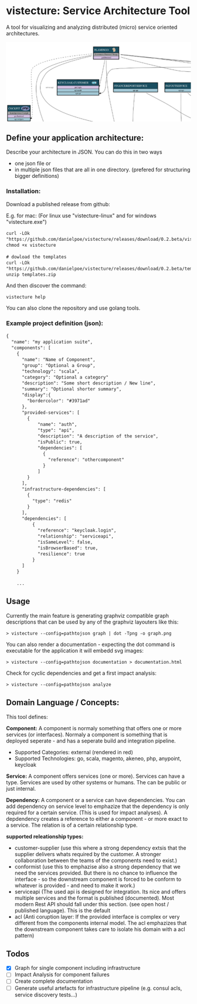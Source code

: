 # vistecture: Service Architecture Tool

A tool for visualizing and analyzing distributed (micro) service oriented architectures.

![Kiku](templates/example.jpg)

## Define your application architecture:

Describe your architecture in JSON. You can do this in two ways
- one json file or
- in multiple json files that are all in one directory. (prefered for structuring bigger definitions)

### Installation:

Download a published release from github:

E.g. for mac:
(For linux use "vistecture-linux" and for windows "vistecture.exe")

```
curl -LOk "https://github.com/danielpoe/vistecture/releases/download/0.2.beta/vistecture"
chmod +x vistecture

# dowload the templates
curl -LOk "https://github.com/danielpoe/vistecture/releases/download/0.2.beta/templates.zip"
unzip templates.zip

```


And then discover the command:

```
vistecture help
```

You can also clone the repository and use golang tools.


### Example project definition (json):

```
{
  "name": "my application suite",
  "components": [
    {
      "name": "Name of Component",
      "group": "Optional a Group",
      "technology": "scala",
      "category": "Optional a category"
      "description": "Some short description / New line",
      "summary": "Optional shorter summary",
      "display":{
        "bordercolor": "#3971ad"
      },
      "provided-services": [
        {
            "name": "auth",
            "type": "api",
            "description": "A description of the service",
            "isPublic": true,
            "dependencies": [
              {
                "reference": "othercomponent"
              }
            ]
        }
      ],
      "infrastructure-dependencies": [
        {
          "type": "redis"
        }
      ],
      "dependencies": [
          {
            "reference": "keycloak.login",
            "relationship": "serviceapi",
            "isSameLevel": false,
            "isBrowserBased": true,
            "resilience": true
          }
      ]
    }

    ...

```


## Usage

Currently the main feature is generating graphviz compatible graph descriptions that can be used by any of the graphviz layouters like this:

```
> vistecture --config=pathtojson graph | dot -Tpng -o graph.png
```

You can also render a documentation - expecting the dot command is executable for the application it will embedd svg images:

```
> vistecture --config=pathtojson documentation > documentation.html
```

Check for cyclic dependencies and get a first impact analysis:

```
> vistecture --config=pathtojson analyze
```

## Domain Language / Concepts:

This tool defines:

**Component:**
A component is normaly something that offers one or more services (or interfaces).
Normaly a component is something that is deployed seperate - and has a seperate build and integration pipeline.

- Supported Categories: external (rendered in red)
- Supported Technologies: go, scala, magento, akeneo, php, anypoint, keycloak

**Service:**
A component offers services (one or more). Services can have a type. Services are used by other systems or humans. The can be public or just internal.

**Dependency:**
A component or a service can have dependencies. You can add dependency on service level to emphazize that the dependency is only required for a certain service.
(This is used for impact analyses).
A depdendency creates a reference to either a component - or more exact to a service. The relation is of a certain relationship type.

**supported releationship types:**
- customer-supplier (use this where a strong dependency extsis that the supplier delivers whats required by the customer. A stronger collaboration between the teams of the components need to exist.)
- conformist (use this to emphazise also a strong dependency that we need the services provided. But there is no chance to influence the interface - so the downstream component is forced to be conform to whatever is provided - and need to make it work.)
- serviceapi (The used api is designed for integration. Its nice and offers multiple services and the format is published (documented). Most modern Rest API should fall under this section. (see open host / published language). This is the default
- acl (Anti coruption layer: If the provided interface is complex or very different from the components internal model. The acl emphazizes that the downstream component takes care to isolate his domain with a acl pattern)


## Todos


-  [X] Graph for single component including infrastructure
-  [ ] Impact Analysis for component failures
-  [ ] Create complete documentation
-  [ ] Generate useful artefacts for infrastructure pipeline (e.g. consul acls, service discovery tests...)
